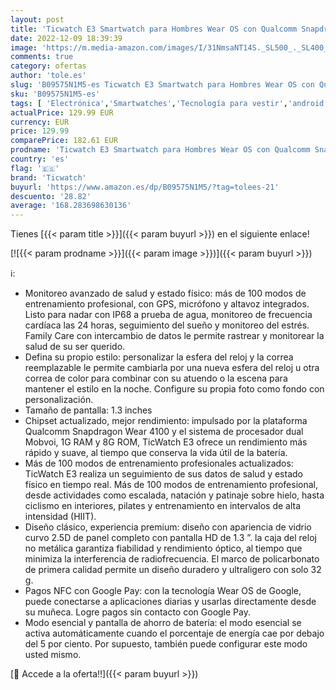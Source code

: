 ```yaml
---
layout: post
title: 'Ticwatch E3 Smartwatch para Hombres Wear OS con Qualcomm Snapdragon Wear 4100 Plataforma de Sistema Dual Google Pay GPS Integrado Monitoreo de frecuencia cardíaca Seguimiento del sueño iOS y Android'
date: 2022-12-09 18:39:39
image: 'https://m.media-amazon.com/images/I/31NmsaNT14S._SL500_._SL400_.jpg'
comments: true
category: ofertas
author: 'tole.es'
slug: 'B09575N1M5-es Ticwatch E3 Smartwatch para Hombres Wear OS con Qualcomm...'
sku: 'B09575N1M5-es'
tags: [ 'Electrónica','Smartwatches','Tecnología para vestir','android','ticwatch','🇪🇸', ]
actualPrice: 129.99 EUR
currency: EUR
price: 129.99
comparePrice: 182.61 EUR
prodname: 'Ticwatch E3 Smartwatch para Hombres Wear OS con Qualcomm Snapdragon Wear 4100 Plataforma de Sistema Dual Google Pay GPS Integrado Monitoreo de frecuencia cardíaca Seguimiento del sueño iOS y Android'
country: 'es'
flag: '🇪🇸'
brand: 'Ticwatch'
buyurl: 'https://www.amazon.es/dp/B09575N1M5/?tag=tolees-21'
descuento: '28.82'
average: '168.283698630136'
---
```


Tienes [{{< param title >}}]({{< param buyurl >}}) en el siguiente enlace!

[![{{< param prodname >}}]({{< param image >}})]({{< param buyurl >}})

ℹ️:

- Monitoreo avanzado de salud y estado físico: más de 100 modos de entrenamiento profesional, con GPS, micrófono y altavoz integrados. Listo para nadar con IP68 a prueba de agua, monitoreo de frecuencia cardíaca las 24 horas, seguimiento del sueño y monitoreo del estrés. Family Care con intercambio de datos le permite rastrear y monitorear la salud de su ser querido.
- Defina su propio estilo: personalizar la esfera del reloj y la correa reemplazable le permite cambiarla por una nueva esfera del reloj u otra correa de color para combinar con su atuendo o la escena para mantener el estilo en la noche. Configure su propia foto como fondo con personalización.
- Tamaño de pantalla: 1.3 inches
- Chipset actualizado, mejor rendimiento: impulsado por la plataforma Qualcomm Snapdragon Wear 4100 y el sistema de procesador dual Mobvoi, 1G RAM y 8G ROM, TicWatch E3 ofrece un rendimiento más rápido y suave, al tiempo que conserva la vida útil de la batería.
- Más de 100 modos de entrenamiento profesionales actualizados: TicWatch E3 realiza un seguimiento de sus datos de salud y estado físico en tiempo real. Más de 100 modos de entrenamiento profesional, desde actividades como escalada, natación y patinaje sobre hielo, hasta ciclismo en interiores, pilates y entrenamiento en intervalos de alta intensidad (HIIT).
- Diseño clásico, experiencia premium: diseño con apariencia de vidrio curvo 2.5D de panel completo con pantalla HD de 1.3 ”. la caja del reloj no metálica garantiza fiabilidad y rendimiento óptico, al tiempo que minimiza la interferencia de radiofrecuencia. El marco de policarbonato de primera calidad permite un diseño duradero y ultraligero con solo 32 g.
- Pagos NFC con Google Pay: con la tecnología Wear OS de Google, puede conectarse a aplicaciones diarias y usarlas directamente desde su muñeca. Logre pagos sin contacto con Google Pay.
- Modo esencial y pantalla de ahorro de batería: el modo esencial se activa automáticamente cuando el porcentaje de energía cae por debajo del 5 por ciento. Por supuesto, también puede configurar este modo usted mismo.

[🛒 Accede a la oferta!!]({{< param buyurl >}})
